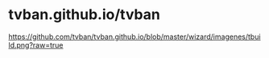 # tvban.github.io/tvban


https://github.com/tvban/tvban.github.io/blob/master/wizard/imagenes/tbuild.png?raw=true

